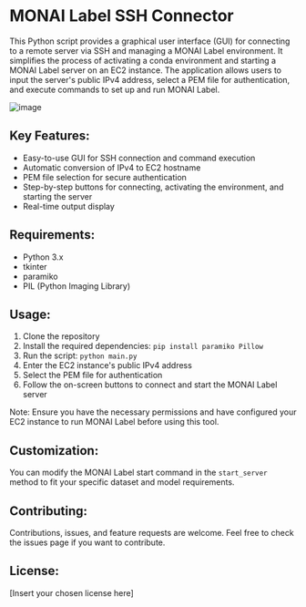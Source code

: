 # MONAI Label SSH Connector

This Python script provides a graphical user interface (GUI) for connecting to a remote server via SSH and managing a MONAI Label environment. It simplifies the process of activating a conda environment and starting a MONAI Label server on an EC2 instance. The application allows users to input the server's public IPv4 address, select a PEM file for authentication, and execute commands to set up and run MONAI Label.

![image](https://github.com/user-attachments/assets/edbd40f3-5b34-463c-ac81-a7b8b59b67d3)


## Key Features:
- Easy-to-use GUI for SSH connection and command execution
- Automatic conversion of IPv4 to EC2 hostname
- PEM file selection for secure authentication
- Step-by-step buttons for connecting, activating the environment, and starting the server
- Real-time output display

## Requirements:
- Python 3.x
- tkinter
- paramiko
- PIL (Python Imaging Library)

## Usage:
1. Clone the repository
2. Install the required dependencies: `pip install paramiko Pillow`
3. Run the script: `python main.py`
4. Enter the EC2 instance's public IPv4 address
5. Select the PEM file for authentication
6. Follow the on-screen buttons to connect and start the MONAI Label server

Note: Ensure you have the necessary permissions and have configured your EC2 instance to run MONAI Label before using this tool.

## Customization:
You can modify the MONAI Label start command in the `start_server` method to fit your specific dataset and model requirements.

## Contributing:
Contributions, issues, and feature requests are welcome. Feel free to check the issues page if you want to contribute.

## License:
[Insert your chosen license here]
